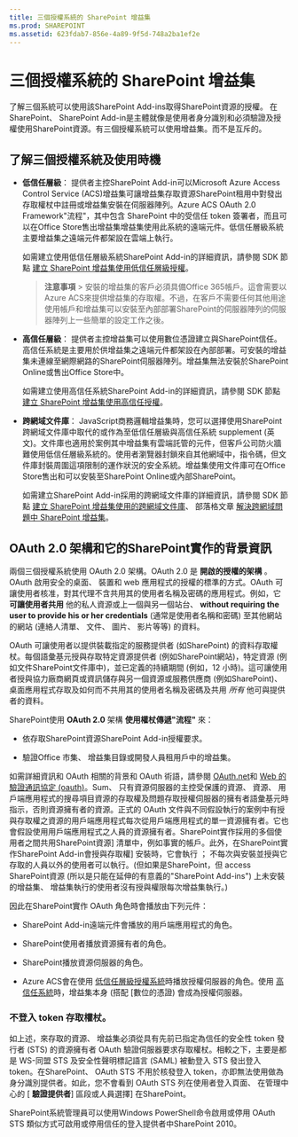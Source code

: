 ```yaml
---
title: 三個授權系統的 SharePoint 增益集
ms.prod: SHAREPOINT
ms.assetid: 623fdab7-856e-4a89-9f5d-748a2ba1ef2e
---
```



# 三個授權系統的 SharePoint 增益集
了解三個系統可以使用該SharePoint Add-ins取得SharePoint資源的授權。
在SharePoint、 SharePoint Add-in是主體就像是使用者身分識別和必須驗證及授權使用SharePoint資源。有三個授權系統可以使用增益集。而不是互斥的。
  
    
    


## 了解三個授權系統及使用時機
<a name="UnderstandThreeSystems"> </a>


  
    
    

- **低信任層級**： 提供者主控SharePoint Add-in可以Microsoft Azure Access Control Service (ACS)增益集可讓增益集存取資源SharePoint租用中對發出存取權杖中註冊或增益集安裝在伺服器陣列。Azure ACS OAuth 2.0 Framework"流程"，其中包含 SharePoint 中的受信任 token 簽署者，而且可以在Office Store售出增益集增益集使用此系統的遠端元件。低信任層級系統主要增益集之遠端元件都架設在雲端上執行。
    
    如需建立使用低信任層級系統SharePoint Add-in的詳細資訊，請參閱 SDK 節點 [建立 SharePoint 增益集使用低信任層級授權](creating-sharepoint-add-ins-that-use-low-trust-authorization.md)。
    
    > **注意事項**
      > 安裝的增益集的客戶必須具備Office 365帳戶。這會需要以Azure ACS來提供增益集的存取權。不過，在客戶不需要任何其他用途使用帳戶和增益集可以安裝至內部部署SharePoint的伺服器陣列的伺服器陣列上一些簡單的設定工作之後。
- **高信任層級**： 提供者主控增益集可以使用數位憑證建立與SharePoint信任。 高信任系統是主要用於供增益集之遠端元件都架設在內部部署。可安裝的增益集未連線至網際網路的SharePoint伺服器陣列。增益集無法安裝於SharePoint Online或售出Office Store中。
    
    如需建立使用高信任系統SharePoint Add-in的詳細資訊，請參閱 SDK 節點 [建立 SharePoint 增益集使用高信任授權](creating-sharepoint-add-ins-that-use-high-trust-authorization.md)。
    
  
- **跨網域文件庫**： JavaScript商務邏輯增益集時，您可以選擇使用SharePoint跨網域文件庫中取代的或作為至低信任層級與高信任系統 supplement (英文)。文件庫也適用於案例其中增益集有雲端託管的元件，但客戶公司防火牆難使用低信任層級系統的。使用者瀏覽器封鎖來自其他網域中，指令碼，但文件庫封裝周圍這項限制的運作狀況的安全系統。增益集使用文件庫可在Office Store售出和可以安裝至SharePoint Online或內部SharePoint。
    
    如需建立SharePoint Add-in採用的跨網域文件庫的詳細資訊，請參閱 SDK 節點 [建立 SharePoint 增益集使用的跨網域文件庫](creating-sharepoint-add-ins-that-use-the-cross-domain-library.md)、 部落格文章 [解決跨網域問題中 SharePoint 增益集](http://blogs.msdn.com/b/officeapps/archive/2012/11/29/solving-cross-domain-problems-in-apps-for-sharepoint.aspx)。
    
  

## OAuth 2.0 架構和它的SharePoint實作的背景資訊
<a name="UnderstandThreeSystems"> </a>

兩個三個授權系統使用 OAuth 2.0 架構。OAuth 2.0 是 **開啟的授權的架構** 。OAuth 啟用安全的桌面、 裝置和 web 應用程式的授權的標準的方式。OAuth 可讓使用者核准，對其代理不含共用其的使用者名稱及密碼的應用程式。例如，它 **可讓使用者共用** 他的私人資源或上一個與另一個站台、 **without requiring the user to provide his or her credentials** (通常是使用者名稱和密碼) 至其他網站的網站 (連絡人清單、 文件、 圖片、 影片等等) 的資料。
  
    
    
OAuth 可讓使用者以提供裝載指定的服務提供者 (如SharePoint) 的資料存取權杖。每個語彙基元授與存取特定資源提供者 (例如SharePoint網站)，特定資源 (例如文件SharePoint文件庫中)，並已定義的持續期間 (例如，12 小時)。這可讓使用者授與協力廠商網頁或資訊儲存與另一個資源或服務供應商 (例如SharePoint)、 桌面應用程式存取及如何而不共用其的使用者名稱及密碼及共用 *所有*  他可與提供者的資料。
  
    
    
SharePoint使用 **OAuth 2.0** 架構 **使用權杖傳遞"流程"** 來：
  
    
    

- 依存取SharePoint資源SharePoint Add-in授權要求。
    
  
- 驗證Office 市集、 增益集目錄或開發人員租用戶中的增益集。
    
  
如需詳細資訊和 OAuth 相關的背景和 OAuth 術語，請參閱 [OAuth.net](http://oauth.net/)和 [Web 的驗證通訊協定 (oauth)](http://datatracker.ietf.org/doc/active/)。Sum、 只有資源伺服器的主控受保護的資源、 資源、 用戶端應用程式的搜尋項目資源的存取權及問題存取授權伺服器的擁有者語彙基元時指示，否則資源擁有者的資源。正式的 OAuth 文件與不同假設執行的案例中有授與存取權之資源的用戶端應用程式每次從用戶端應用程式的單一資源擁有者。它也會假設使用用戶端應用程式之人員的資源擁有者。SharePoint實作採用的多個使用者之間共用SharePoint資源] 清單中，例如事實的帳戶。此外，在SharePoint實作SharePoint Add-in會授與存取權] 安裝時，它會執行 ； 不每次與安裝並授與它存取的人員以外的使用者可以執行。(但如果是SharePoint，但 access SharePoint資源 (所以是只能在延伸的有意義的"SharePoint Add-ins") 上未安裝的增益集、 增益集執行的使用者沒有授與權限每次增益集執行。)
  
    
    
因此在SharePoint實作 OAuth 角色時會播放由下列元件：
  
    
    

- SharePoint Add-in遠端元件會播放的用戶端應用程式的角色。
    
  
- SharePoint使用者播放資源擁有者的角色。
    
  
- SharePoint播放資源伺服器的角色。
    
  
- Azure ACS會在使用 [低信任層級授權系統](creating-sharepoint-add-ins-that-use-low-trust-authorization.md)時播放授權伺服器的角色。使用 [高信任系統](creating-sharepoint-add-ins-that-use-high-trust-authorization.md)時，增益集本身 (搭配 [數位的憑證) 會成為授權伺服器。
    
  

### 不登入 token 存取權杖。
<a name="FileName_uniquekeyword3"> </a>

如上述，來存取的資源、 增益集必須從具有先前已指定為信任的安全性 token 發行者 (STS) 的資源擁有者 OAuth 驗證伺服器要求存取權杖。相較之下，主要是都是 WS-同盟 STS 及安全性聲明標記語言 (SAML) 被動登入 STS 發出登入 token。在SharePoint、 OAuth STS 不用於核發登入 token，亦即無法使用做為身分識別提供者。如此，您不會看到 OAuth STS 列在使用者登入頁面、 在管理中心的 [ **驗證提供者**] 區段或人員選擇] 在SharePoint。
  
    
    
SharePoint系統管理員可以使用Windows PowerShell命令啟用或停用 OAuth STS 類似方式可啟用或停用信任的登入提供者中SharePoint 2010。
  
    
    

